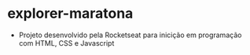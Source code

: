 # explorer-maratona

- Projeto desenvolvido pela Rocketseat para inicição em programação com HTML, CSS e Javascript
